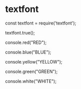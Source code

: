 # textfont

const textfont = require('textfont');

textfont.true();

console.red("RED");

console.blue("BLUE");

console.yellow("YELLOW");

console.green("GREEN");

console.white("WHITE");
